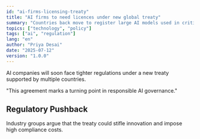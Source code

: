 ```yaml
---
id: "ai-firms-licensing-treaty"
title: "AI firms to need licences under new global treaty"
summary: "Countries back move to register large AI models used in critical sectors."
topics: ["technology", "policy"]
tags: ["ai", "regulation"]
lang: "en"
author: "Priya Desai"
date: "2025-07-12"
version: "1.0.0"
---
```


<!-- sb:block type="summary" -->
AI companies will soon face tighter regulations under a new treaty supported by multiple countries.
<!-- /sb:block -->

<!-- sb:block type="quote" source="UN representative" confidence="high" -->
"This agreement marks a turning point in responsible AI governance."
<!-- /sb:block -->

## Regulatory Pushback

<!-- sb:block type="paragraph" role="contextual" -->
Industry groups argue that the treaty could stifle innovation and impose high compliance costs.
<!-- /sb:block -->

